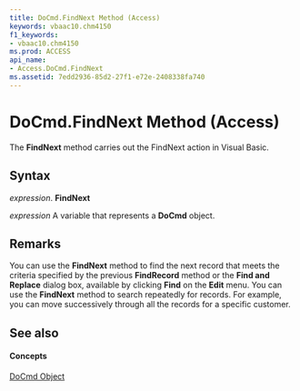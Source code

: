 ```yaml
---
title: DoCmd.FindNext Method (Access)
keywords: vbaac10.chm4150
f1_keywords:
- vbaac10.chm4150
ms.prod: ACCESS
api_name:
- Access.DoCmd.FindNext
ms.assetid: 7edd2936-85d2-27f1-e72e-2408338fa740
---
```



# DoCmd.FindNext Method (Access)

The  **FindNext** method carries out the FindNext action in Visual Basic.


## Syntax

 _expression_. **FindNext**

 _expression_ A variable that represents a **DoCmd** object.


## Remarks

You can use the  **FindNext** method to find the next record that meets the criteria specified by the previous **FindRecord** method or the **Find and Replace** dialog box, available by clicking **Find** on the **Edit** menu. You can use the **FindNext** method to search repeatedly for records. For example, you can move successively through all the records for a specific customer.


## See also


#### Concepts


[DoCmd Object](docmd-object-access.md)

